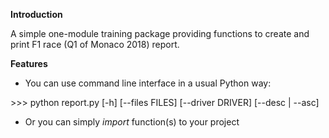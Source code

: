 **Introduction**

A simple one-module training package providing functions to create and print F1 race (Q1 of Monaco 2018) report.

**Features**
- You can use command line interface in a usual Python way:

\>>> python report.py [-h] [--files FILES] [--driver DRIVER] [--desc | --asc]

- Or you can simply *import* function(s) to your project
